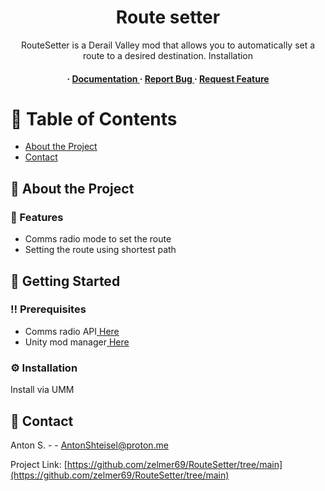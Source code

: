 <div align='center'>

<h1>Route setter</h1>
<p>RouteSetter is a Derail Valley mod that allows you to automatically set a route to a desired destination. Installation</p>

<h4> <span> · </span> <a href="https://github.com/JohnD/RouteSetter/blob/master/README.md"> Documentation </a> <span> · </span> <a href="https://github.com/JohnD/RouteSetter/issues"> Report Bug </a> <span> · </span> <a href="https://github.com/JohnD/RouteSetter/issues"> Request Feature </a> </h4>


</div>

# :notebook_with_decorative_cover: Table of Contents

- [About the Project](#star2-about-the-project)
- [Contact](#handshake-contact)


## :star2: About the Project

### :dart: Features
- Comms radio mode to set the route
- Setting the route using shortest path




## :toolbox: Getting Started

### :bangbang: Prerequisites

- Comms radio API<a href="https://www.nexusmods.com/derailvalley/mods/813"> Here</a>
- Unity mod manager<a href="https://www.nexusmods.com/site/mods/21"> Here</a>


### :gear: Installation

Install via UMM


## :handshake: Contact

Anton S. - - AntonShteisel@proton.me

Project Link: [https://github.com/zelmer69/RouteSetter/tree/main](https://github.com/zelmer69/RouteSetter/tree/main)
